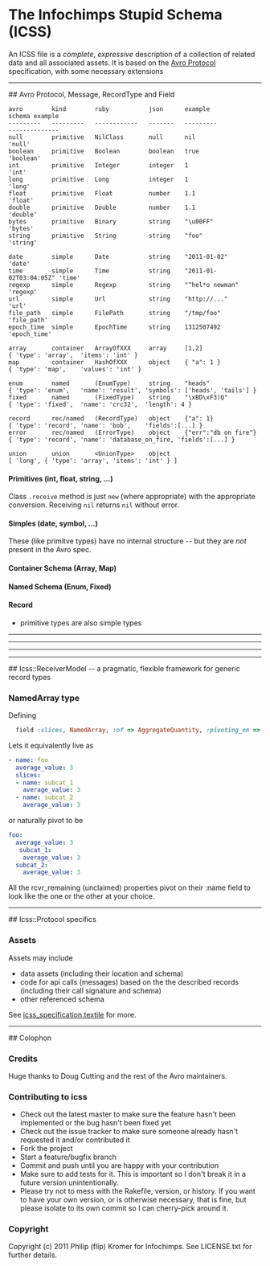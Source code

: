 # The Infochimps Stupid Schema (ICSS)

An ICSS file is a *complete*, *expressive* description of a collection of related data and all associated assets. It is based on the [Avro Protocol](http://avro.apache.org/docs/current/index.html) specification, with some necessary extensions

___________________________________________________________________________
<a name="avro" >
## Avro Protocol, Message, RecordType and Field


    avro        kind        ruby           json      example                schema example
    ---------   ---------   ------------   -------   ---------              --------------
    null        primitive   NilClass       null      nil                    'null'
    boolean     primitive   Boolean        boolean   true                   'boolean'
    int         primitive   Integer        integer   1                      'int'
    long        primitive   Long           integer   1                      'long'
    float       primitive   Float          number    1.1                    'float'
    double      primitive   Double         number    1.1                    'double'
    bytes       primitive   Binary         string    "\u00FF"               'bytes'
    string      primitive   String         string    "foo"                  'string'

    date        simple      Date           string    "2011-01-02"           'date'
    time        simple      Time           string    "2011-01-02T03:04:05Z" 'time'
    regexp      simple      Regexp         string    "^hel*o newman"        'regexp'
    url         simple      Url            string    "http://..."           'url'
    file_path   simple      FilePath       string    "/tmp/foo"             'file_path'
    epoch_time  simple      EpochTime      string    1312507492             'epoch_time'

    array       container   ArrayOfXXX     array     [1,2]                  { 'type': 'array',  'items': 'int' }
    map         container   HashOfXXX      object    { "a": 1 }             { 'type': 'map',    'values': 'int' }

    enum        named       (EnumType)     string    "heads"                { 'type': 'enum',   'name': 'result', 'symbols': ['heads', 'tails'] }
    fixed       named       (FixedType)    string    "\xBD\xF3)Q"           { 'type': 'fixed',  'name': 'crc32',  'length': 4 }

    record      rec/named   (RecordType)   object    {"a": 1}               { 'type': 'record', 'name': 'bob',    'fields':[...] }
    error       rec/named   (ErrorType)    object    {"err":"db on fire"}   { 'type': 'record', 'name': 'database_on_fire, 'fields':[...] }

    union       union       <UnionType>    object                           [ 'long', { 'type': 'array', 'items': 'int' } ]


#### Primitives (int, float, string, ...)

Class `.receive` method is just `new` (where appropriate) with the appropriate conversion. Receiving `nil` returns `nil` without error.

#### Simples (date, symbol, ...)

These (like primitve types) have no internal structure -- but they are *not* present in the Avro spec.

#### Container Schema (Array, Map)

#### Named Schema (Enum, Fixed)


#### Record
* primitive types are also simple types

__________________________________________________________________________
__________________________________________________________________________
__________________________________________________________________________

___________________________________________________________________________
<a name="model" >
## Icss::ReceiverModel -- a pragmatic, flexible framework for generic record types


### NamedArray type

Defining

```ruby
  field :slices, NamedArray, :of => AggregateQuantity, :pivoting_on => :name, :receives => :remaining
```

Lets it equivalently live as

```yaml
- name: foo
  average_value: 3
  slices:
  - name: subcat_1
    average_value: 3
  - name: subcat_2
    average_value: 3
```

or naturally pivot to be

```yaml
foo:
  average_value: 3
   subcat_1:
    average_value: 3
  subcat_2:
    average_value: 3
```

All the rcvr_remaining (unclaimed) properties pivot on their :name field to look like the one or the other at your choice.

___________________________________________________________________________
<a name="protocol" >
## Icss::Protocol specifics

### Assets

Assets may include
* data assets (including their location and schema)
* code for api calls (messages) based on the the described records (including their call signature and schema)
* other referenced schema

See [icss_specification.textile](icss/blob/master/icss_specification.textile) for more.

___________________________________________________________________________
<a name="colophon" >
## Colophon

### Credits

Huge thanks to Doug Cutting and the rest of the Avro maintainers.

### Contributing to icss

* Check out the latest master to make sure the feature hasn't been implemented or the bug hasn't been fixed yet
* Check out the issue tracker to make sure someone already hasn't requested it and/or contributed it
* Fork the project
* Start a feature/bugfix branch
* Commit and push until you are happy with your contribution
* Make sure to add tests for it. This is important so I don't break it in a future version unintentionally.
* Please try not to mess with the Rakefile, version, or history. If you want to have your own version, or is otherwise necessary, that is fine, but please isolate to its own commit so I can cherry-pick around it.

### Copyright

Copyright (c) 2011 Philip (flip) Kromer for Infochimps. See LICENSE.txt for
further details.

